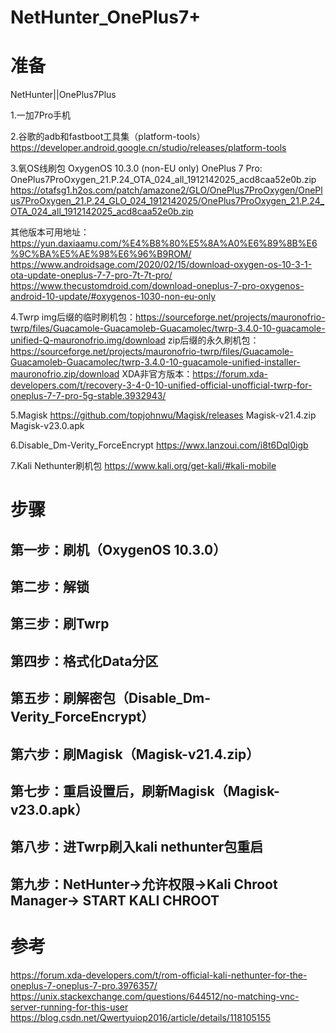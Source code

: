 # NetHunter_OnePlus7+

# 准备
NetHunter||OnePlus7Plus

1.一加7Pro手机

2.谷歌的adb和fastboot工具集（platform-tools）
https://developer.android.google.cn/studio/releases/platform-tools

3.氧OS线刷包
OxygenOS 10.3.0 (non-EU only)
OnePlus 7 Pro: OnePlus7ProOxygen_21.P.24_OTA_024_all_1912142025_acd8caa52e0b.zip
https://otafsg1.h2os.com/patch/amazone2/GLO/OnePlus7ProOxygen/OnePlus7ProOxygen_21.P.24_GLO_024_1912142025/OnePlus7ProOxygen_21.P.24_OTA_024_all_1912142025_acd8caa52e0b.zip

其他版本可用地址：
https://yun.daxiaamu.com/%E4%B8%80%E5%8A%A0%E6%89%8B%E6%9C%BA%E5%AE%98%E6%96%B9ROM/
https://www.androidsage.com/2020/02/15/download-oxygen-os-10-3-1-ota-update-oneplus-7-7-pro-7t-7t-pro/
https://www.thecustomdroid.com/download-oneplus-7-pro-oxygenos-android-10-update/#oxygenos-1030-non-eu-only

4.Twrp 
img后缀的临时刷机包：https://sourceforge.net/projects/mauronofrio-twrp/files/Guacamole-Guacamoleb-Guacamolec/twrp-3.4.0-10-guacamole-unified-Q-mauronofrio.img/download
zip后缀的永久刷机包：https://sourceforge.net/projects/mauronofrio-twrp/files/Guacamole-Guacamoleb-Guacamolec/twrp-3.4.0-10-guacamole-unified-installer-mauronofrio.zip/download
XDA非官方版本：https://forum.xda-developers.com/t/recovery-3-4-0-10-unified-official-unofficial-twrp-for-oneplus-7-7-pro-5g-stable.3932943/

5.Magisk
https://github.com/topjohnwu/Magisk/releases
Magisk-v21.4.zip
Magisk-v23.0.apk

6.Disable_Dm-Verity_ForceEncrypt
https://wwx.lanzoui.com/i8t6Dql0igb

7.Kali Nethunter刷机包
https://www.kali.org/get-kali/#kali-mobile

# 步骤

## 第一步：刷机（OxygenOS 10.3.0）

## 第二步：解锁

## 第三步：刷Twrp

## 第四步：格式化Data分区

## 第五步：刷解密包（Disable_Dm-Verity_ForceEncrypt）

## 第六步：刷Magisk（Magisk-v21.4.zip）

## 第七步：重启设置后，刷新Magisk（Magisk-v23.0.apk）

## 第八步：进Twrp刷入kali nethunter包重启

## 第九步：NetHunter->允许权限->Kali Chroot Manager-> START KALI CHROOT

# 参考
https://forum.xda-developers.com/t/rom-official-kali-nethunter-for-the-oneplus-7-oneplus-7-pro.3976357/
https://unix.stackexchange.com/questions/644512/no-matching-vnc-server-running-for-this-user
https://blog.csdn.net/Qwertyuiop2016/article/details/118105155

